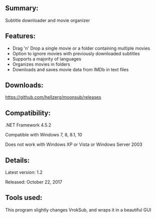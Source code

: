 ## Summary: ##

Subtitle downloader and movie organizer

## Features: ##

* Drag 'n' Drop a single movie or a folder containing multiple movies
* Option to ignore movies with previously downloaded subtitles
* Supports a majority of languages
* Organizes movies in folders
* Downloads and saves movie data from IMDb in text files

## Downloads: ##
https://github.com/hellzerg/moonsub/releases

## Compatibility: ##

.NET Framework 4.5.2
 
Compatible with Windows 7, 8, 8.1, 10

Does not work with Windows XP or Vista or Windows Server 2003

## Details: ##

Latest version: 1.2

Released: October 22, 2017

## Tools used: ##
This program slightly changes VrokSub, and wraps it in a beautiful GUI